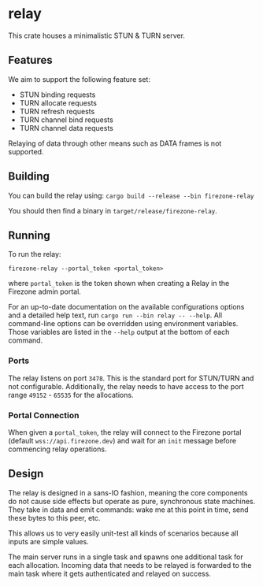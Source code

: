 # relay

This crate houses a minimalistic STUN & TURN server.

## Features

We aim to support the following feature set:

- STUN binding requests
- TURN allocate requests
- TURN refresh requests
- TURN channel bind requests
- TURN channel data requests

Relaying of data through other means such as DATA frames is not supported.

## Building

You can build the relay using: `cargo build --release --bin firezone-relay`

You should then find a binary in `target/release/firezone-relay`.

## Running

To run the relay:

```
firezone-relay --portal_token <portal_token>
```

where `portal_token` is the token shown when creating a Relay in the Firezone
admin portal.

For an up-to-date documentation on the available configurations options and a
detailed help text, run `cargo run --bin relay -- --help`. All command-line
options can be overridden using environment variables. Those variables are
listed in the `--help` output at the bottom of each command.

### Ports

The relay listens on port `3478`. This is the standard port for STUN/TURN and
not configurable. Additionally, the relay needs to have access to the port range
`49152` - `65535` for the allocations.

### Portal Connection

When given a `portal_token`, the relay will connect to the Firezone portal
(default `wss://api.firezone.dev`) and wait for an `init` message before
commencing relay operations.

## Design

The relay is designed in a sans-IO fashion, meaning the core components do not
cause side effects but operate as pure, synchronous state machines. They take in
data and emit commands: wake me at this point in time, send these bytes to this
peer, etc.

This allows us to very easily unit-test all kinds of scenarios because all
inputs are simple values.

The main server runs in a single task and spawns one additional task for each
allocation. Incoming data that needs to be relayed is forwarded to the main task
where it gets authenticated and relayed on success.
